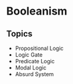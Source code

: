 # Booleanism

## Topics

- Propositional Logic
- Logic Gate
- Predicate Logic
- Modal Logic
- Absurd System
